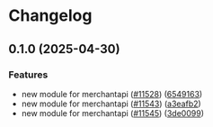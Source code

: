 # Changelog

## 0.1.0 (2025-04-30)

### Features

* new module for merchantapi ([#11528](https://github.com/googleapis/google-cloud-java/issues/11528)) ([6549163](https://github.com/googleapis/google-cloud-java/commit/65491631a55fc968b02e3b31baa95d00b0f29eba))
* new module for merchantapi ([#11543](https://github.com/googleapis/google-cloud-java/issues/11543)) ([a3eafb2](https://github.com/googleapis/google-cloud-java/commit/a3eafb2a66bf8a082d91bf4550b5aab7403f8084))
* new module for merchantapi ([#11545](https://github.com/googleapis/google-cloud-java/issues/11545)) ([3de0099](https://github.com/googleapis/google-cloud-java/commit/3de009920124a1f69622b2a406e28322ec3e73ea))

